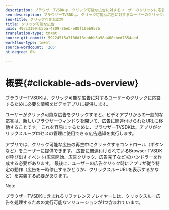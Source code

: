 ```yaml
---
description: ブラウザーTVSDKは、クリック可能な広告に対するユーザーのクリックに応答するために必要な情報をビデオアプリに提供します。
seo-description: ブラウザーTVSDKは、クリック可能な広告に対するユーザーのクリックに応答するために必要な情報をビデオアプリに提供します。
seo-title: クリック可能な広告
title: クリック可能な広告
uuid: 493c3199-b5ba-4809-86eb-e80f10eb957b
translation-type: tm+mt
source-git-commit: 592245f5a7186d18dabbb5a98a468cbed7354aed
workflow-type: tm+mt
source-wordcount: '205'
ht-degree: 0%

---
```



# 概要{#clickable-ads-overview}

ブラウザーTVSDKは、クリック可能な広告に対するユーザーのクリックに応答するために必要な情報をビデオアプリに提供します。

ユーザーがクリック可能な広告をクリックすると、ビデオアプリからの一般的な応答は、新しいブラウザーウィンドウを開いて、広告に関連付けられたURLに移動することです。 これを容易にするために、ブラウザーTVSDKは、アプリがクリックスループロセスの管理に使用できる広告通知を実行します。

アプリでは、クリック可能な広告の再生中にクリックするコントロール（ボタンなど）をユーザーに提供できます。 広告に関連付けられているBrowser TVSDKが呼び出すイベント(広告開始、広告クリック、広告完了など)のハンドラーを作成する必要があります。 最後に、ユーザーの広告クリック時にアプリが従う特定の動作（広告を一時停止するかどうか、クリックスルーURLを表示するかなど）を実装する必要があります。

>[!NOTE]
>
>ブラウザーTVSDKに含まれるリファレンスプレイヤーには、クリックスルー広告を処理するための実行可能なソリューションが1つ含まれています。